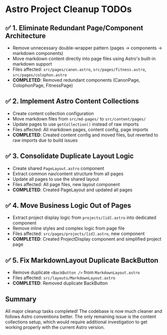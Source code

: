 # Astro Project Cleanup TODOs

## ✅ 1. Eliminate Redundant Page/Component Architecture

- Remove unnecessary double-wrapper pattern (pages → components → markdown components)
- Move markdown content directly into page files using Astro's built-in markdown support
- Files affected: `src/pages/canon.astro`, `src/pages/fitness.astro`, `src/pages/colophon.astro`
- **COMPLETED**: Removed redundant components (CanonPage, ColophonPage, FitnessPage)

## ✅ 2. Implement Astro Content Collections

- Create content collection configuration
- Move markdown files from `src/md-pages/` to `src/content/pages/`
- Update pages to use `getCollection()` instead of raw imports
- Files affected: All markdown pages, content config, page imports
- **COMPLETED**: Created content config and moved files, but reverted to raw imports due to build issues

## ✅ 3. Consolidate Duplicate Layout Logic

- Create shared `PageLayout.astro` component
- Extract common nav/content structure from all pages
- Update all pages to use the shared layout
- Files affected: All page files, new layout component
- **COMPLETED**: Created PageLayout and updated all pages

## ✅ 4. Move Business Logic Out of Pages

- Extract project display logic from `projects/[id].astro` into dedicated component
- Remove inline styles and complex logic from page file
- Files affected: `src/pages/projects/[id].astro`, new component
- **COMPLETED**: Created ProjectDisplay component and simplified project page

## ✅ 5. Fix MarkdownLayout Duplicate BackButton

- Remove duplicate `<BackButton />` from `MarkdownLayout.astro`
- Files affected: `src/layouts/MarkdownLayout.astro`
- **COMPLETED**: Removed duplicate BackButton

## Summary

All major cleanup tasks completed! The codebase is now much cleaner and follows Astro conventions better. The only remaining issue is the content collections setup, which would require additional investigation to get working properly with the current Astro version.
